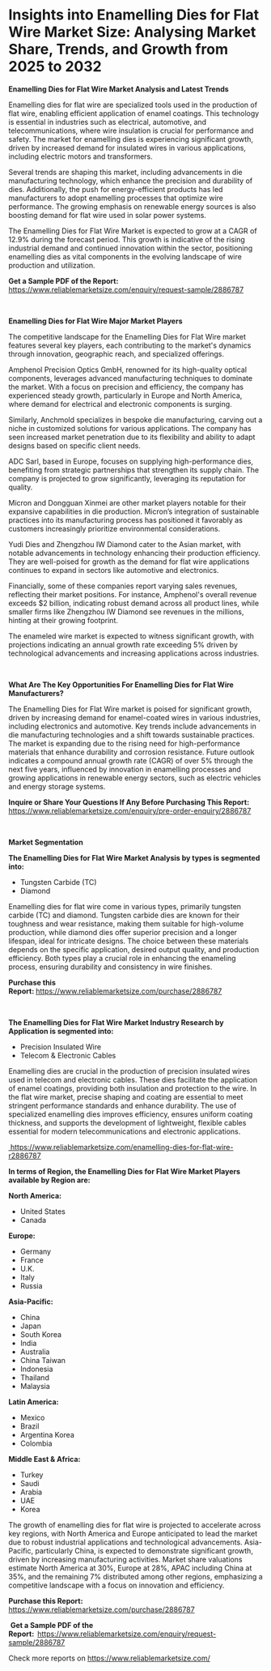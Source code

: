 <p><h1>Insights into Enamelling Dies for Flat Wire Market Size: Analysing Market Share, Trends, and Growth from 2025 to 2032</h1></p><p><strong>Enamelling Dies for Flat Wire Market Analysis and Latest Trends</strong></p>
<p><p>Enamelling dies for flat wire are specialized tools used in the production of flat wire, enabling efficient application of enamel coatings. This technology is essential in industries such as electrical, automotive, and telecommunications, where wire insulation is crucial for performance and safety. The market for enamelling dies is experiencing significant growth, driven by increased demand for insulated wires in various applications, including electric motors and transformers.</p><p>Several trends are shaping this market, including advancements in die manufacturing technology, which enhance the precision and durability of dies. Additionally, the push for energy-efficient products has led manufacturers to adopt enamelling processes that optimize wire performance. The growing emphasis on renewable energy sources is also boosting demand for flat wire used in solar power systems.</p><p>The Enamelling Dies for Flat Wire Market is expected to grow at a CAGR of 12.9% during the forecast period. This growth is indicative of the rising industrial demand and continued innovation within the sector, positioning enamelling dies as vital components in the evolving landscape of wire production and utilization.</p></p>
<p><strong>Get a Sample PDF of the Report:&nbsp;</strong> <a href="https://www.reliablemarketsize.com/enquiry/request-sample/2886787?utm_campaign=2457&utm_medium=2&utm_source=Github&utm_content=ia&utm_term=13032025&utm_id=enamelling-dies-for-flat-wire">https://www.reliablemarketsize.com/enquiry/request-sample/2886787</a></p>
<p>&nbsp;</p>
<p><strong>Enamelling Dies for Flat Wire Major Market Players</strong></p>
<p><p>The competitive landscape for the Enamelling Dies for Flat Wire market features several key players, each contributing to the market's dynamics through innovation, geographic reach, and specialized offerings. </p><p>Amphenol Precision Optics GmbH, renowned for its high-quality optical components, leverages advanced manufacturing techniques to dominate the market. With a focus on precision and efficiency, the company has experienced steady growth, particularly in Europe and North America, where demand for electrical and electronic components is surging.</p><p>Similarly, Anchmold specializes in bespoke die manufacturing, carving out a niche in customized solutions for various applications. The company has seen increased market penetration due to its flexibility and ability to adapt designs based on specific client needs.</p><p>ADC Sarl, based in Europe, focuses on supplying high-performance dies, benefiting from strategic partnerships that strengthen its supply chain. The company is projected to grow significantly, leveraging its reputation for quality.</p><p>Micron and Dongguan Xinmei are other market players notable for their expansive capabilities in die production. Micron’s integration of sustainable practices into its manufacturing process has positioned it favorably as customers increasingly prioritize environmental considerations.</p><p>Yudi Dies and Zhengzhou IW Diamond cater to the Asian market, with notable advancements in technology enhancing their production efficiency. They are well-poised for growth as the demand for flat wire applications continues to expand in sectors like automotive and electronics.</p><p>Financially, some of these companies report varying sales revenues, reflecting their market positions. For instance, Amphenol's overall revenue exceeds $2 billion, indicating robust demand across all product lines, while smaller firms like Zhengzhou IW Diamond see revenues in the millions, hinting at their growing footprint.</p><p>The enameled wire market is expected to witness significant growth, with projections indicating an annual growth rate exceeding 5% driven by technological advancements and increasing applications across industries.</p></p>
<p>&nbsp;</p>
<p><strong>What Are The Key Opportunities For Enamelling Dies for Flat Wire Manufacturers?</strong></p>
<p><p>The Enamelling Dies for Flat Wire market is poised for significant growth, driven by increasing demand for enamel-coated wires in various industries, including electronics and automotive. Key trends include advancements in die manufacturing technologies and a shift towards sustainable practices. The market is expanding due to the rising need for high-performance materials that enhance durability and corrosion resistance. Future outlook indicates a compound annual growth rate (CAGR) of over 5% through the next five years, influenced by innovation in enamelling processes and growing applications in renewable energy sectors, such as electric vehicles and energy storage systems.</p></p>
<p><strong>Inquire or Share Your Questions If Any Before Purchasing This Report:</strong> <a href="https://www.reliablemarketsize.com/enquiry/pre-order-enquiry/2886787?utm_campaign=2457&utm_medium=2&utm_source=Github&utm_content=ia&utm_term=13032025&utm_id=enamelling-dies-for-flat-wire">https://www.reliablemarketsize.com/enquiry/pre-order-enquiry/2886787</a></p>
<p>&nbsp;</p>
<p><strong>Market Segmentation</strong></p>
<p><strong>The Enamelling Dies for Flat Wire Market Analysis by types is segmented into:</strong></p>
<p><ul><li>Tungsten Carbide (TC)</li><li>Diamond</li></ul></p>
<p><p>Enamelling dies for flat wire come in various types, primarily tungsten carbide (TC) and diamond. Tungsten carbide dies are known for their toughness and wear resistance, making them suitable for high-volume production, while diamond dies offer superior precision and a longer lifespan, ideal for intricate designs. The choice between these materials depends on the specific application, desired output quality, and production efficiency. Both types play a crucial role in enhancing the enameling process, ensuring durability and consistency in wire finishes.</p></p>
<p><strong>Purchase this Report:&nbsp;</strong><a href="https://www.reliablemarketsize.com/purchase/2886787?utm_campaign=2457&utm_medium=2&utm_source=Github&utm_content=ia&utm_term=13032025&utm_id=enamelling-dies-for-flat-wire">https://www.reliablemarketsize.com/purchase/2886787</a></p>
<p>&nbsp;</p>
<p><strong>The Enamelling Dies for Flat Wire Market Industry Research by Application is segmented into:</strong></p>
<p><ul><li>Precision Insulated Wire</li><li>Telecom & Electronic Cables</li></ul></p>
<p><p>Enamelling dies are crucial in the production of precision insulated wires used in telecom and electronic cables. These dies facilitate the application of enamel coatings, providing both insulation and protection to the wire. In the flat wire market, precise shaping and coating are essential to meet stringent performance standards and enhance durability. The use of specialized enamelling dies improves efficiency, ensures uniform coating thickness, and supports the development of lightweight, flexible cables essential for modern telecommunications and electronic applications.</p></p>
<p><a href="https://www.reliablemarketsize.com/enamelling-dies-for-flat-wire-r2886787?utm_campaign=2457&utm_medium=2&utm_source=Github&utm_content=ia&utm_term=13032025&utm_id=enamelling-dies-for-flat-wire">&nbsp;https://www.reliablemarketsize.com/enamelling-dies-for-flat-wire-r2886787</a></p>
<p><strong>In terms of Region, the Enamelling Dies for Flat Wire Market Players available by Region are:</strong></p>
<p>
    <p> <strong> North America: </strong>
        <ul>
            <li>United States</li>
            <li>Canada</li>
        </ul>
        </p> 
    <p> <strong> Europe: </strong>
        <ul>
            <li>Germany</li>
            <li>France</li>
            <li>U.K.</li>
            <li>Italy</li>
            <li>Russia</li>
        </ul>
        </p> 
    <p> <strong> Asia-Pacific: </strong>
        <ul>
            <li>China</li>
            <li>Japan</li>
            <li>South Korea</li>
            <li>India</li>
            <li>Australia</li>
            <li>China Taiwan</li>
            <li>Indonesia</li>
            <li>Thailand</li>
            <li>Malaysia</li>
        </ul>
        </p> 
    <p> <strong> Latin America: </strong>
        <ul>
            <li>Mexico</li>
            <li>Brazil</li>
            <li>Argentina Korea</li>
            <li>Colombia</li>
        </ul>
        </p> 
    <p> <strong> Middle East & Africa: </strong>
        <ul>
            <li>Turkey</li>
            <li>Saudi</li>
            <li>Arabia</li>
            <li>UAE</li>
            <li>Korea</li>
        </ul>
    </p>
    </p>
<p><p>The growth of enamelling dies for flat wire is projected to accelerate across key regions, with North America and Europe anticipated to lead the market due to robust industrial applications and technological advancements. Asia-Pacific, particularly China, is expected to demonstrate significant growth, driven by increasing manufacturing activities. Market share valuations estimate North America at 30%, Europe at 28%, APAC including China at 35%, and the remaining 7% distributed among other regions, emphasizing a competitive landscape with a focus on innovation and efficiency.</p></p>
<p><strong>Purchase this Report: </strong><a href="https://www.reliablemarketsize.com/purchase/2886787?utm_campaign=2457&utm_medium=2&utm_source=Github&utm_content=ia&utm_term=13032025&utm_id=enamelling-dies-for-flat-wire">https://www.reliablemarketsize.com/purchase/2886787</a></p>
<p>&nbsp;<strong>Get a Sample PDF of the Report:&nbsp;&nbsp;</strong><a href="https://www.reliablemarketsize.com/enquiry/request-sample/2886787?utm_campaign=2457&utm_medium=2&utm_source=Github&utm_content=ia&utm_term=13032025&utm_id=enamelling-dies-for-flat-wire">https://www.reliablemarketsize.com/enquiry/request-sample/2886787</a></p>
<p><strong></strong></p>
<p>Check more reports on <a href="https://www.reliablemarketsize.com/?utm_campaign=2457&utm_medium=2&utm_source=Github&utm_content=ia&utm_term=13032025&utm_id=enamelling-dies-for-flat-wire">https://www.reliablemarketsize.com/</a></p>